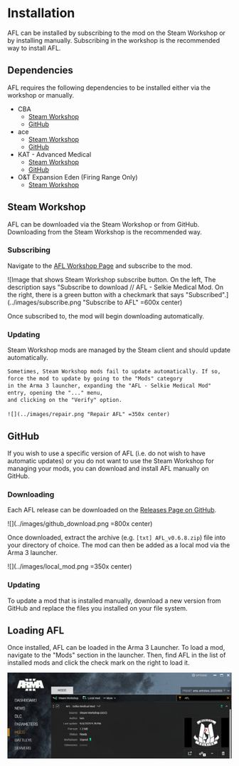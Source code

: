 # Installation

AFL can be installed by subscribing to the mod on the Steam Workshop or by installing manually.
Subscribing in the workshop is the recommended way to install AFL.

## Dependencies

AFL requires the following dependencies to be installed either via the workshop or manually.

- CBA
  - [Steam Workshop](https://steamcommunity.com/workshop/filedetails/?id=450814997)
  - [GitHub](https://github.com/CBATeam/CBA_A3)
- ace
  - [Steam Workshop](https://steamcommunity.com/workshop/filedetails/?id=463939057)
  - [GitHub](https://github.com/acemod/ACE3)
- KAT - Advanced Medical
  - [Steam Workshop](https://steamcommunity.com/workshop/filedetails/?id=2020940806)
  - [GitHub](https://github.com/KAT-Advanced-Medical/KAM)
- O&T Expansion Eden (Firing Range Only)
  - [Steam Workshop](https://steamcommunity.com/workshop/filedetails/?id=1923321700)

## Steam Workshop

AFL can be downloaded via the Steam Workshop or from GitHub. Downloading from the Steam Workshop is the recommended way.

### Subscribing

Navigate to the [AFL Workshop Page](https://steamcommunity.com/sharedfiles/filedetails/?id=3513989482)
and subscribe to the mod.

![Image that shows Steam Workshop subscribe button. On the left, The description says "Subscribe to download // AFL -
Selkie Medical Mod. On the right, there is a green button with a checkmark that says "Subscribed".]
(../images/subscribe.png "Subscribe to AFL" =600x center)

Once subscribed to, the mod will begin downloading automatically.

### Updating

Steam Workshop mods are managed by the Steam client and should update automatically.

```admonish note
Sometimes, Steam Workshop mods fail to update automatically. If so, force the mod to update by going to the "Mods" category
in the Arma 3 launcher, expanding the "AFL - Selkie Medical Mod" entry, opening the "..." menu,
and clicking on the "Verify" option.

![](../images/repair.png "Repair AFL" =350x center)
```

## GitHub

If you wish to use a specific version of AFL (i.e. do not wish to have automatic updates) or you do not want to use
the Steam Workshop for managing your mods, you can download and install AFL manually on GitHub.

### Downloading

Each AFL release can be downloaded on the [Releases Page on GitHub](https://github.com/flufflesamy/AFL/releases/latest).

![](../images/github_download.png =800x center)

Once downloaded, extract the archive (e.g. `[txt] AFL_v0.6.8.zip`) file into your directory of choice.
The mod can then be added as a local mod via the Arma 3 launcher.

![](../images/local_mod.png =350x center)

### Updating

To update a mod that is installed manually, download a new version from GitHub and replace the files you
installed on your file system.

## Loading AFL

Once installed, AFL can be loaded in the Arma 3 Launcher. To load a mod, navigate to the "Mods" section in the launcher.
Then, find AFL in the list of installed mods and click the check mark on the right to load it.

![](../images/load_mod.png)
